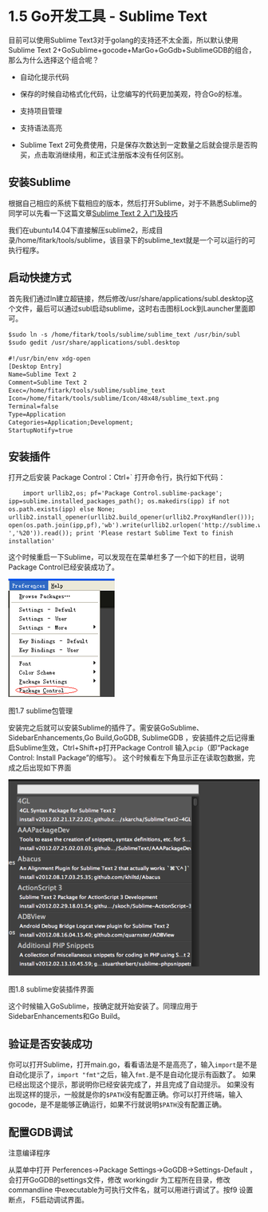 # 1.5 Go开发工具 - Sublime Text

目前可以使用Sublime Text3对于golang的支持还不太全面，所以默认使用Sublime Text 2+GoSublime+gocode+MarGo+GoGdb+SublimeGDB的组合，那么为什么选择这个组合呢？

  - 自动化提示代码

  - 保存的时候自动格式化代码，让您编写的代码更加美观，符合Go的标准。
  - 支持项目管理
	
  - 支持语法高亮
  - Sublime Text 2可免费使用，只是保存次数达到一定数量之后就会提示是否购买，点击取消继续用，和正式注册版本没有任何区别。

## 安装Sublime
  根据自己相应的系统下载相应的版本，然后打开Sublime，对于不熟悉Sublime的同学可以先看一下这篇文章[Sublime Text 2 入门及技巧](http://lucifr.com/139225/sublime-text-2-tricks-and-tips/)
  
  我们在ubuntu14.04下直接解压sublime2，形成目录/home/fitark/tools/sublime，该目录下的sublime_text就是一个可以运行的可执行程序。

## 启动快捷方式
   首先我们通过ln建立超链接，然后修改/usr/share/applications/subl.desktop这个文件，最后可以通过subl启动sublime，这时右击图标Lock到Launcher里面即可。

	$sudo ln -s /home/fitark/tools/sublime/sublime_text /usr/bin/subl
	$sudo gedit /usr/share/applications/subl.desktop

	#!/usr/bin/env xdg-open
	[Desktop Entry]
	Name=Sublime Text 2
	Comment=Sublime Text 2
	Exec=/home/fitark/tools/sublime/sublime_text
	Icon=/home/fitark/tools/sublime/Icon/48x48/sublime_text.png
	Terminal=false
	Type=Application
	Categories=Application;Development;
	StartupNotify=true


## 安装插件
打开之后安装 Package Control：Ctrl+` 打开命令行，执行如下代码：

		import urllib2,os; pf='Package Control.sublime-package'; ipp=sublime.installed_packages_path(); os.makedirs(ipp) if not os.path.exists(ipp) else None; urllib2.install_opener(urllib2.build_opener(urllib2.ProxyHandler())); open(os.path.join(ipp,pf),'wb').write(urllib2.urlopen('http://sublime.wbond.net/'+pf.replace(' ','%20')).read()); print 'Please restart Sublime Text to finish installation'

   这个时候重启一下Sublime，可以发现在在菜单栏多了一个如下的栏目，说明Package Control已经安装成功了。

  ![](images/1.4.sublime3.png)

图1.7 sublime包管理


安装完之后就可以安装Sublime的插件了。需安装GoSublime、SidebarEnhancements,Go Build,GoGDB, SublimeGDB ，安装插件之后记得重启Sublime生效，Ctrl+Shift+p打开Package Controll 输入`pcip`（即“Package Control: Install Package”的缩写）。  这个时候看左下角显示正在读取包数据，完成之后出现如下界面

  ![](images/1.4.sublime4.png)

图1.8 sublime安装插件界面

  这个时候输入GoSublime，按确定就开始安装了。同理应用于SidebarEnhancements和Go Build。

## 验证是否安装成功

你可以打开Sublime，打开main.go，看看语法是不是高亮了，输入`import`是不是自动化提示了，`import "fmt"`之后，输入`fmt.`是不是自动化提示有函数了。 如果已经出现这个提示，那说明你已经安装完成了，并且完成了自动提示。 如果没有出现这样的提示，一般就是你的`$PATH`没有配置正确。你可以打开终端，输入gocode，是不是能够正确运行，如果不行就说明`$PATH`没有配置正确。
  

## 配置GDB调试

注意编译程序

从菜单中打开 Perferences->Package Settings->GoGDB->Settings-Default ，会打开GoGDB的settings文件，修改 workingdir 为工程所在目录，修改 commandline 中executable为可执行文件名，就可以用进行调试了。按f9 设置断点，  F5启动调试界面。